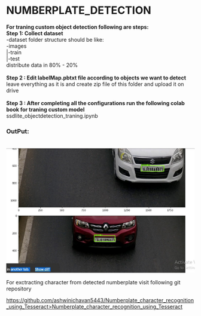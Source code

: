 # NUMBERPLATE_DETECTION

<b>For traning custom object detection following are steps:</b><br>
<b>Step 1: Collect dataset</b><br>
-dataset folder structure should be like:<br>
-images<br>
       |-train<br>
       |-test  <br>
distribute data in 80% - 20%
<br>
<br>
<b>Step 2 : Edit labelMap.pbtxt file according to objects we want to detect</b><br>
leave everything as it is and create zip file of this folder and upload it on drive<br>
<br>
<b>Step 3 : After completing all the configurations run the following colab book for traning custom model</b><br> 
ssdlite_objectdetection_traning.ipynb
<br>
<b><h3>OutPut:</h3></b><br>
<img src="https://github.com/ashwinichavan5443/NUMBERPLATE_DETECTION/blob/master/result1.jpg"></img><br>
<p>For exctracting character from detected numberplate visit following git repository</p>
<a href="https://github.com/ashwinichavan5443/Numberplate_character_recognition_using_Tesseract">https://github.com/ashwinichavan5443/Numberplate_character_recognition_using_Tesseract>Numberplate_character_recognition_using_Tesseract</a>
